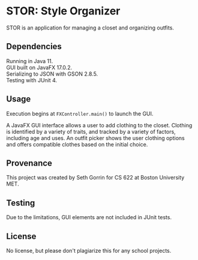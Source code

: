 # STOR: Style Organizer

STOR is an application for managing a closet and organizing outfits.

## Dependencies
Running in Java 11.  
GUI built on JavaFX 17.0.2.  
Serializing to JSON with GSON 2.8.5.  
Testing with JUnit 4.

## Usage
Execution begins at `FXController.main()` to launch the GUI.

A JavaFX GUI interface allows a user to add clothing to the closet. Clothing is identified by a variety of traits, and tracked by a variety of factors, including age and uses. An outfit picker shows the user clothing options and offers compatible clothes based on the initial choice.

## Provenance
This project was created by Seth Gorrin for CS 622 at Boston University MET.

## Testing
Due to the limitations, GUI elements are not included in JUnit tests.

## License
No license, but please don't plagiarize this for any school projects.

